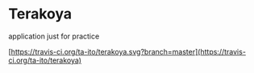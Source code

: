 # Terakoya

application just for practice

[https://travis-ci.org/ta-ito/terakoya.svg?branch=master](https://travis-ci.org/ta-ito/terakoya)
